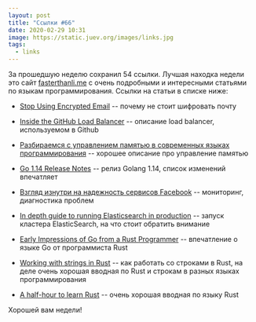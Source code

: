 ```yaml
---
layout: post
title: "Ссылки #66"
date: 2020-02-29 10:31
image: https://static.juev.org/images/links.jpg
tags:
  - links
---
```

За прошедшую неделю сохранил 54 ссылки. Лучшая находка недели это сайт [fasterthanli.me](https://fasterthanli.me)
с очень подробными и интересными статьями по языкам программирования. Ссылки на статьи в списке
ниже:

* [Stop Using Encrypted Email](https://latacora.micro.blog/2020/02/19/stop-using-encrypted.html) --
  почему не стоит шифровать почту

* [Inside the GitHub Load Balancer](https://www.haproxy.com/user-spotlight-series/inside-the-github-load-balancer/)
  -- описание load balancer, используемом в Github

* [Разбираемся с управлением памятью в современных языках программирования](https://habr.com/ru/post/489360/)
  -- хорошее описание про управление памятью

* [Go 1.14 Release Notes](https://golang.org/doc/go1.14#runtime) -- релиз Golang 1.14, список
  изменений впечатляет

* [Взгляд изнутри на надежность сервисов Facebook](https://habr.com/ru/company/oleg-bunin/blog/489204/)
  -- мониторинг, диагностика проблем

* [In depth guide to running Elasticsearch in production](https://facinating.tech/2020/02/22/in-depth-guide-to-running-elasticsearch-in-production/)
  -- запуск кластера ElasticSearch, на что стоит обратить внимание

* [Early Impressions of Go from a Rust Programmer](https://pingcap.com/blog/early-impressions-of-go-from-a-rust-programmer/)
  -- впечатление о языке Go от программиста Rust

* [Working with strings in Rust](https://fasterthanli.me/blog/2020/working-with-strings-in-rust/) --
  как работать со строками в Rust, на деле очень хорошая вводная по Rust и строкам в разных языках
  программирования

* [A half-hour to learn Rust](https://fasterthanli.me/blog/2020/a-half-hour-to-learn-rust/) -- очень
  хорошая вводная по языку Rust

Хорошей вам недели!
